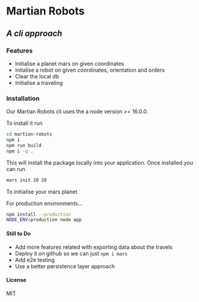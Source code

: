 # Martian Robots
## _A cli approach_

### Features

- Initialise a planet mars on given coordinates
- Initalise a robot on given coordinates, orientation and orders
- Clear the local db
- Initialise a traveling

### Installation

Our Martian Robots cli uses the a node version >= 16.0.0.

To install it run

```sh
cd martian-robots
npm i
npm run build
npm i -g .
```

This will install the package locally into your application. Once installed you can run

```sh
mars init 20 20
```
To initialise your mars planet

For production environments...

```sh
npm install --production
NODE_ENV=production node app
```

#### Still to Do

* Add more features related with exporting data about the travels
* Deploy it on github so we can just `npm i mars`
* Add e2e testing
* Use a better persistence layer approach

#### License

MIT

